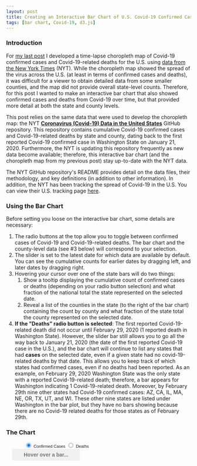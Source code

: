 ```yaml
---
layout: post
title: Creating an Interactive Bar Chart of U.S. Covid-19 Confirmed Cases and Deaths by State and County
tags: [bar chart, Covid-19, d3.js]
---
```


### Introduction
For [my last post](https://rahosbach.github.io/2020-04-02-d3Covid19Choropleth/) I developed a time-lapse choropleth map of Covid-19 confirmed cases and Covid-19-related deaths for the U.S. using [data from the New York Times](https://github.com/nytimes/covid-19-data) (NYT).  While the choropleth map showed the spread of the virus across the U.S. (at least in terms of confirmed cases and deaths), it was difficult for a viewer to obtain detailed data from some smaller counties, and the map did not provide overall state-level counts.  Therefore, for this post I wanted to make an interactive bar chart that also showed confirmed cases and deaths from Covid-19 over time, but that provided more detail at both the state and county levels.

This post relies on the same data that were used to develop the choropleth map: the NYT [**Coronavirus (Covid-19) Data in the United States**](https://github.com/nytimes/covid-19-data) GitHub repository.  This repository contains cumulative Covid-19 confirmed cases and Covid-19-related deaths by state and county, dating back to the first reported Covid-19 confirmed case in Washington State on January 21, 2020.  Furthermore, the NYT is updating this repository frequently as new data become available; therefore, this interactive bar chart (and the choropleth map from my previous post) stay up-to-date with the NYT data.

The NYT GitHub repository's README provides detail on the data files, their methodology, and key definitions (in addition to other information).  In addition, the NYT has been tracking the spread of Covid-19 in the U.S.  You can view their U.S. tracking page [here](https://www.nytimes.com/interactive/2020/us/coronavirus-us-cases.html).

### Using the Bar Chart
Before setting you loose on the interactive bar chart, some details are necessary:
1. The radio buttons at the top allow you to toggle between confirmed cases of Covid-19 and Covid-19-related deaths.  The bar chart and the county-level data (see #3 below) will correspond to your selection.
2. The slider is set to the latest date for which data are available by default.  You can see the cumulative counts for earlier dates by dragging left, and later dates by dragging right.
3. Hovering your cursor over one of the state bars will do two things:
    1. Show a tooltip displaying the cumulative count of confirmed cases or deaths (depending on your radio button selection) and what fraction of the national total the state represented on the selected date.
    2. Reveal a list of the counties in the state (to the right of the bar chart) containing the count by county and what fraction of the state total the county represented on the selected date.
4. **If the "Deaths" radio button is selected**: The first reported Covid-19-related death did not occur until February 29, 2020 (1 reported death in Washington State).  However, the slider bar still allows you to go all the way back to January 21, 2020 (the date of the first reported Covid-19 case in the U.S.), and the bar chart will continue to list any states that had __cases__ on the selected date, even if a given state had no covid-19-related deaths by that date.  This allows you to keep track of which states had confirmed cases, even if no deaths had been reported.  As an example, on February 29, 2020 Washington State was the only state with a reported Covid-19-related death; therefore, a bar appears for Washington indicating 1 Covid-19-related death.  Moreover, by February 29th nine other states had Covid-19 confirmed cases: AZ, CA, IL, MA, NE, OR, TX, UT, and WI.  These other nine states are listed under Washington in the bar plot, but they have no bars showing because there are no Covid-19 related deaths for those states as of February 29th.

### The Chart
<style>
    .axis .domain {
      font-family: Nunito, sans-serif;
      font-size: 0.8em;
      stroke: none;
    }

    .x line {
      stroke: white;
    }

    .ticks {
      font-family: Nunito, sans-serif;
      font-size: 0.7em;
    }

    .track,
    .track-inset,
    .track-overlay {
      stroke-linecap: round;
    }

    .track {
      stroke: #000;
      stroke-opacity: 0.3;
      stroke-width: 10px;
    }

    .track-inset {
      stroke: #ddd;
      stroke-width: 8px;
    }

    .track-overlay {
      pointer-events: stroke;
      stroke-width: 50px;
      cursor: crosshair;
    }

    .handle {
      fill: #fff;
      stroke: #000;
      stroke-opacity: 0.5;
      stroke-width: 1.25px;
    }
    
    .label {
      font-family: Nunito, sans-serif;
      font-size: 0.7em;
    }

    .tooltip {
      position: fixed;
      opacity: 0;
      pointer-events: none;
      background: #e0e0e0;
      max-width: 200px;
    }

    .tip-header {
      font-family: Nunito, sans-serif;
      border-bottom: 2px solid white;
      padding: 0.9rem 1rem;
    }

    .tip-body {
      font-family: Nunito, sans-serif;
      padding: 0.2rem 0;
    }

    .ttstate {
      font-family: Nunito, sans-serif;
      font-size: 0.9em;
      color: #555;
      margin: 0;
      font-weight: 600;
    }

    .ttbody {
      font-family: Nunito, sans-serif;
      font-size: 0.8em;
      color: #555;
      margin: 0;
      font-weight: 300;
    }

    .tip-info {
      font-family: Nunito, sans-serif;
      margin: 0;
      padding: 0.3rem 1em;
      font-size: 0.8em;
    }

    .tip-info:nth-of-type(odd) {
      background: #eee;
    }

    .flex-container {
      display: flex;
      flex-direction: row;
    }

    .selected-container {
      flex-direction: column;
      margin-left: 1rem;
    }

    .selected-header {
      font-family: Nunito, sans-serif;
      background: #f0f0f0;
      color: #777;
      padding: 0.5rem 2rem;
      text-align: left;
      font-weight: 600;
    }

    .selected-body {
      font-family: Nunito, sans-serif;
      overflow: auto;
      font-size: 0.6em;
      cursor: default;
      line-height: 0.7em;
    }

    .selected-title {
      font-family: Nunito, sans-serif;
      font-weight: 600;
    }
    
    .controls {
      margin-left:50px;
    }
    
    .controls label {
      font-family: Nunito, sans-serif;
      font-size: 0.8em;
    }
</style>
<link href="https://fonts.googleapis.com/css2?family=Nunito:wght@300;600&display=swap" rel="stylesheet">
<script src="https://d3js.org/d3.v5.min.js"></script>
<script src="https://d3js.org/d3-array.v2.min.js"></script>
<div class="controls">
    <input type="radio" class="myRadio" id="cases" value="cases" name="metric" checked>
    <label for="cases">Confirmed Cases</label>
    <input type="radio" class="myRadio" id="deaths" value="deaths" name="metric">
    <label for="deaths">Deaths</label>
</div>
<div class="slider-container"></div>
<div class="flex-container">
    <div class="bar-chart-container"></div>
    <div class="selected-container">
        <div class="selected-header">Hover over a bar...</div>
        <div class="selected-body"></div>
</div>
<div class="tooltip">
    <div class="tip-header">
        <div class="ttstate"></div>
        <div class="ttbody"></div>
    </div>
    <div class="tip-body"></div>
</div>
<script>
    // Drawing utilities.
    function formatTicks(d) {
        if (d == 0) {
            return d3.format("d")(d);
        } else if (d < 1) {
            return d3.format("0.1f")(d);
        } else {
            return d3.format(".2s")(d)
                .replace("k", " thou")
                .replace("M", " mil")
                .replace("G", " bil")
                .replace("T", " tril");
        };
    };

    // Type conversion.
    function convert_types(d) {
        const date_formatted = parseDate(d.date);
        return {
            date: date_formatted,
            date_label: formatDateForLabel(date_formatted),
            county: d.county,
            state: d.state,
            county_state: d.county + ", " + d.state,
            fips: d.fips,
            cases: +d.cases,
            deaths: +d.deaths
        };
    };

    // Data utilities.
    const parseDate = string => d3.timeParse("%Y-%m-%d")(string);
    const formatDateForLabel = date => d3.timeFormat("%b. %d")(date);

    // Data preparation.
    function filterData(data, dateref) {
        return data.filter(d => {
            return d.date.getTime() === dateref.getTime();
        });
    };

    function prepareBarChartData(data, metric) {
        const dataMap = d3.rollup(
            data,
            v => d3.sum(v, leaf => leaf[metric]),
            d => d.state
        );
        if (metric === "cases") {
            var dataArray = Array.from(dataMap, d => ({
                state: d[0],
                cases: d[1]
            }));
        } else {
            var dataArray = Array.from(dataMap, d => ({
                state: d[0],
                deaths: d[1]
            }));
        };
        return dataArray;
    };

    // Tooltip handler.
    function mouseover(element, dataForDate) {

        // Get bar data.
        const barData = d3.select(element).data()[0];

        // Get metric.
        if (barData.cases) {
            var metric = "cases"
            var nationalTotal = d3.sum(dataForDate, d => d[metric]);
            var bodyData = [
                ['Confirmed Cases', d3.format(",")(barData[metric])],
                ['U.S. Fraction', d3.format(".1%")(barData[metric] / nationalTotal)]
            ];
        } else {
            var metric = "deaths"
            var nationalTotal = d3.sum(dataForDate, d => d[metric]);
            var bodyData = [
                ['Deaths', d3.format(",")(barData[metric])],
                ['U.S. Fraction', d3.format(".1%")(barData[metric] / nationalTotal)]
            ];
        }

        // Filter date data down to selected state and sort
        var stateData = dataForDate
            .filter(d => {
                return d.state === barData.state;
            })
            .sort((a, b) => d3.descending(a[metric], b[metric]) || d3.ascending(a.county, b.county));

        // Build tooltip.
        const tip = d3.select(".tooltip");

        tip
            .style("left", d3.event.clientX + 15 + "px")
            .style("top", d3.event.clientY + "px")
            .transition()
            .style("opacity", 0.98);

        tip.select(".ttstate")
            .html(barData.state);
        tip.select(".ttbody")
            .html(d3.select('.label')._groups[0][0].textContent + ", 2020");

        d3.select(".tip-body")
            .selectAll("p")
            .data(bodyData)
            .join("p")
            .attr("class", "tip-info")
            .html(d => d[0] + ": " + d[1]);

        const stateTotal = d3.sum(stateData, d => d[metric]);

        // Update selected title.
        d3.select('.selected-header')._groups[0][0].textContent = "County Data for " + barData.state;
        // Update selected elements.
        d3.select(".selected-body")
            .selectAll(".selected-element")
            .data(stateData, d => d.county)
            .join(
                enter => enter
                .append("p")
                .attr("class", "selected-element")
                .html(d => `<span class="selected-title">${d.county} County</span> | ${d3.format(",")(d[metric])} ${metric} (${d3.format(".1%")(d[metric]/stateTotal)} of state total)`),
                update => update
                .html(d => `<span class="selected-title">${d.county} County</span> | ${d3.format(",")(d[metric])} ${metric} (${d3.format(".1%")(d[metric]/stateTotal)} of state total)`),
                exit => exit.remove()
            );
    };

    function mousemove() {
        d3.select(".tooltip")
            .style("left", d3.event.clientX + 15 + "px")
            .style("top", d3.event.clientY + "px");
    };

    function mouseout() {
        d3.select(".tooltip")
            .transition()
            .style("opacity", 0);
    };

    // Main function.
    function ready(data) {
        const dateMin = d3.min(data, d => d.date),
            dateMax = d3.max(data, d => d.date);

        let metric = 'cases';

        function click() {
            const newDate = d3.timeParse("%b. %d")(d3.select('.label')._groups[0][0].textContent);
            newDate.setYear(2020);

            var choices = [];
            d3.selectAll(".myRadio").each(function(d) {
                cb = d3.select(this);
                if (cb.property("checked")) {
                    choices.push(cb.property("value"));
                };
            });
            metric = choices[0];

            update(newDate, data, metric);
        };

        const dataClean = filterData(data, dateMax);
        const barChartData = prepareBarChartData(dataClean, metric).sort((a, b) =>
            d3.descending(a[metric], b[metric]) || d3.ascending(a.state, b.state)
        );

        // Margin convention.
        const margin = {
            top: 35,
            right: 40,
            bottom: 40,
            left: 120
        };
        const width = 400 - margin.left - margin.right;
        const height = 1000 - margin.top - margin.bottom;

        // Scales.
        const xScale = d3.scaleLinear()
            .range([0, width]);

        const yScale = d3.scaleBand()
            .paddingInner(0.25);

        const dateScale = d3.scaleTime()
            .domain([dateMin, dateMax])
            .range([0, width])
            .clamp(true);

        // Draw slider.
        var slider = d3.select(".slider-container")
            .append("svg")
            .attr("width", width + margin.left + margin.right)
            .attr("height", 50)
            .append("g")
            .attr("class", "slider")
            .attr("transform", "translate(" + margin.left + "," + 50 / 1.7 + ")");

        slider.append("line")
            .attr("class", "track")
            .attr("x1", dateScale.range()[0])
            .attr("x2", dateScale.range()[1])
            .select(function() {
                return this.parentNode.appendChild(this.cloneNode(true));
            })
            .attr("class", "track-inset")
            .select(function() {
                return this.parentNode.appendChild(this.cloneNode(true));
            })
            .attr("class", "track-overlay")
            .call(d3.drag()
                .on("start.interrupt", function() {
                    slider.interrupt();
                })
                .on("start drag", function() {
                    update(d3.timeDay(dateScale.invert(d3.event.x)), data, metric);
                }));

        slider.insert("g", ".track-overlay")
            .attr("class", "ticks")
            .attr("transform", "translate(0," + 18 + ")")
            .selectAll("text")
            .data(dateScale.ticks(5))
            .enter()
            .append("text")
            .attr("x", dateScale)
            .attr("text-anchor", "middle")
            .text(function(d) {
                return formatDateForLabel(d);
            });

        var handle = slider
            .insert("circle", ".track-overlay")
            .attr("class", "handle")
            .attr("r", 9);

        var label = slider.append("text")
            .attr("class", "label")
            .attr("text-anchor", "middle")
            .attr("font-size", "0.7em")
            .text(formatDateForLabel(dateMax))
            .attr("transform", "translate(0," + (-15) + ")")

        // Draw base.
        const svg = d3.select(".bar-chart-container")
            .append("svg")
            .attr("width", width + margin.left + margin.right)
            .attr("height", height + margin.top + margin.bottom)
            .append("g")
            .attr("transform", "translate(" + margin.left + "," + margin.top + ")");

        // Draw bars.
        const bars = svg
            .append("g")
            .attr("class", "bars");

        // General update pattern.
        function update(date, data, metric) {

            // Filter and prepare data.
            const dataClean = filterData(data, date);
            const barChartData = prepareBarChartData(dataClean, metric).sort((a, b) =>
                d3.descending(a[metric], b[metric]) || d3.ascending(a.state, b.state)
            );

            // Update scales.
            const xMax = d3.max(barChartData, d => d[metric]);
            const numStates = d3.count(barChartData, d => d[metric]);
            xScale.domain([0, d3.max([xMax, 5])]);
            yScale
                .domain(barChartData.map(d => d.state))
                .rangeRound([0, height / 55 * numStates]) // 55 "states" in data set

            // Setup transition
            const dur = 1000;
            const t = d3.transition().duration(dur);

            // Remove any county data for a previously-selected state
            d3.select('.selected-header')._groups[0][0].textContent = "Hover over a bar...";
            d3.select(".selected-body")
                .selectAll(".selected-element")
                .transition(t)
                .remove();

            // Setup color
            var color = (metric === "cases") ? "silver" : "firebrick"
            // Update bars.
            bars
                .selectAll(".bar")
                .data(barChartData, d => d.state)
                .join(
                    enter => {
                        enter
                            .append("rect")
                            .attr("class", "bar")
                            .attr("y", d => yScale(d.state))
                            .attr("height", yScale.bandwidth())
                            .style("fill", "white")
                            .transition(t)
                            .delay((d, i) => i * 20)
                            .style("fill", color)
                            .attr("width", d => xScale(d[metric]))
                    },

                    update => update
                    .transition(t)
                    .delay((d, i) => i * 20)
                    .style("fill", color)
                    .attr("y", d => yScale(d.state))
                    .attr("width", d => xScale(d[metric])),

                    exit => exit
                    .transition()
                    .duration(dur / 2)
                    .style("fill-opacity", 0)
                    .remove()
                )

            // Update axes.
            xAxisDraw.transition(t).call(xAxis.scale(xScale));
            yAxisDraw.transition(t).call(yAxis.scale(yScale));

            // Update slider.
            handle.attr("cx", dateScale(date));
            label
                .attr("x", dateScale(date))
                .text(formatDateForLabel(date));

            // Add tooltip.
            d3.selectAll(".bar")
                .on("mouseover", function() {
                    mouseover(this, dataClean);
                })
                .on("mousemove", mousemove)
                .on("mouseout", mouseout);
        };

        // Draw axes.
        const xAxis = d3
            .axisTop(xScale)
            .tickFormat(formatTicks)
            .ticks(4)
            .tickSizeOuter(0)
            .tickSizeInner(-height);

        const xAxisDraw = svg
            .append("g")
            .attr("class", "x axis");

        const yAxis = d3.axisLeft(yScale).tickSize(0);

        const yAxisDraw = svg
            .append("g")
            .attr("class", "y axis");

        // Initial render.
        update(dateMax, data, "cases");

        // Listen to click events.
        d3.selectAll(".myRadio")
            .on("click", click);

        // Prep selected elements' handler.
        d3.select(".selected-container")
            .attr("width", width + margin.left + margin.right)
            .attr("height", height + margin.top + margin.bottom);

        function selected(dataSelected) {
            debugger;
        }

        // Selected elements handler.
        d3.selectAll(".bar")
            .on("click", function(d) {
                selected(d);
            });
    };

    // Load data.
    d3.csv("https://raw.githubusercontent.com/nytimes/covid-19-data/master/us-counties.csv", convert_types)
        .then(res => {
            ready(res);
        });
</script>
